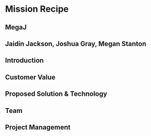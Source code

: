 # Mission Recipe
## MegaJ
## Jaidin Jackson, Joshua Gray, Megan Stanton

## Introduction


## Customer Value

## Proposed Solution & Technology

## Team

## Project Management

